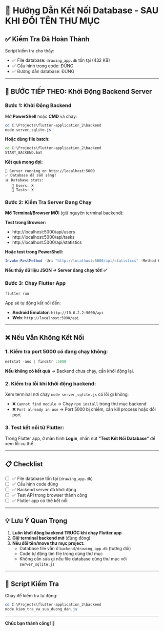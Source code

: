 # 🔌 Hướng Dẫn Kết Nối Database - SAU KHI ĐỔI TÊN THƯ MỤC

## ✅ Kiểm Tra Đã Hoàn Thành

Script kiểm tra cho thấy:
- ✅ File database: `drawing_app.db` tồn tại (432 KB)
- ✅ Cấu hình trong code: ĐÚNG
- ✅ Đường dẫn database: ĐÚNG

---

## 🚀 BƯỚC TIẾP THEO: Khởi Động Backend Server

### **Bước 1: Khởi Động Backend**

Mở **PowerShell** hoặc **CMD** và chạy:

```powershell
cd C:\Projects\flutter-application_2\backend
node server_sqlite.js
```

**Hoặc dùng file batch:**

```cmd
cd C:\Projects\flutter-application_2\backend
START_BACKEND.bat
```

**Kết quả mong đợi:**
```
🚀 Server running on http://localhost:5000
✅ Database đã sẵn sàng!
📊 Database stats:
   👥 Users: X
   📝 Tasks: X
```

### **Bước 2: Kiểm Tra Server Đang Chạy**

**Mở Terminal/Browser MỚI** (giữ nguyên terminal backend):

**Test trong Browser:**
- http://localhost:5000/api/users
- http://localhost:5000/api/tasks
- http://localhost:5000/api/statistics

**Hoặc test trong PowerShell:**
```powershell
Invoke-RestMethod -Uri "http://localhost:5000/api/statistics" -Method GET
```

**Nếu thấy dữ liệu JSON → Server đang chạy tốt! ✅**

### **Bước 3: Chạy Flutter App**

```bash
flutter run
```

App sẽ tự động kết nối đến:
- **Android Emulator**: `http://10.0.2.2:5000/api`
- **Web**: `http://localhost:5000/api`

---

## ❌ Nếu Vẫn Không Kết Nối

### **1. Kiểm tra port 5000 có đang chạy không:**

```powershell
netstat -ano | findstr :5000
```

**Nếu không có kết quả** → Backend chưa chạy, cần khởi động lại.

### **2. Kiểm tra lỗi khi khởi động backend:**

Xem terminal nơi chạy `node server_sqlite.js` có lỗi gì không:
- ❌ `Cannot find module` → Chạy `npm install` trong thư mục backend
- ❌ `Port already in use` → Port 5000 bị chiếm, cần kill process hoặc đổi port

### **3. Test kết nối từ Flutter:**

Trong Flutter app, ở màn hình **Login**, nhấn nút **"Test Kết Nối Database"** để xem lỗi cụ thể.

---

## 📋 Checklist

- [ ] ✅ File database tồn tại (`drawing_app.db`)
- [ ] ✅ Cấu hình code đúng
- [ ] ✅ Backend server đã khởi động
- [ ] ✅ Test API trong browser thành công
- [ ] ✅ Flutter app có thể kết nối

---

## 💡 Lưu Ý Quan Trọng

1. **Luôn khởi động backend TRƯỚC khi chạy Flutter app**
2. **Giữ terminal backend mở** (đừng đóng)
3. **Nếu đổi tên/move thư mục project:**
   - Database file vẫn ở `backend/drawing_app.db` (tương đối)
   - Code tự động tìm file trong cùng thư mục
   - Không cần sửa gì nếu file database cùng thư mục với `server_sqlite.js`

---

## 🔧 Script Kiểm Tra

Chạy để kiểm tra tự động:

```powershell
cd C:\Projects\flutter-application_2\backend
node kiem_tra_va_sua_duong_dan.js
```

---

**Chúc bạn thành công! 🚀**



